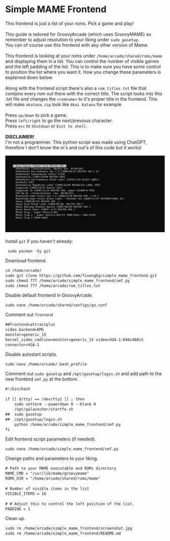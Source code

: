 # Simple MAME Frontend
This frontend is just a list of your roms. Pick a game and play!
<br>
<br>
This guide is tailored for GroovyArcade (which uses GroovyMAME) so remember to adjust resolution to your liking under `sudo gasetup`. 
<br>
You can of course use this frontend with any other version of Mame.
<br>
<br>
This frontend is looking at your roms under `/home/arcade/shared/roms/mame` and displaying them in a list. You can control the number of visible games and the left padding of the list. This is to make sure you have some control to position the list where you want it. How you change these parameters is explained down below.
<br>
<br>
Along with the frontend script there's also a `rom_titles.txt` file that contains every rom out there with the correct title. The script looks into this .txt file and changes the `<romname>` to it's proper title in the frontend. This will make `akatana.zip` look like `Akai Katana` for example. 
<br>
<br>
Press `up/down` to pick a game.
<br>
Press `left/right` to go the next/previous character. 
<br>
Press `esc` to `Shutdown` or `Exit to shell`.
<br>
<br>
**DISCLAIMER!**
<br>
I'm not a programmer. This python script was made using ChatGPT, therefore I don't know the in's and out's of this code but it works!
<br>
<br>
![screenshot](screenshot.jpg) 
<br>
<br>
Install `git` if you haven't already:
```
 sudo pacman -Sy git
```
Download frontend.
```
cd /home/arcade/
sudo git clone https://github.com/fixongbg/simple_mame_frontend.git
sudo chmod 777 /home/arcade/simple_mame_frontend/smf.py
sudo chmod 777 /home/arcade/rom_titles.txt
```
Disable default frontend in GroovyArcade.
```
sudo nano /home/arcade/shared/configs/ga.conf
```
Comment out `frontend`
```
##frontend=attractplus
video.backend=KMS
monitor=generic_15
kernel_video_cmdline=monitor=generic_15 video=VGA-1:640x480iS
connector=VGA-1
```
Disable autostart scripts.
```
sudo nano /home/arcade/.bash_profile
```
Comment out `sudo gasetup` and `/opt/gasetup/login.sh` and add path to the new frontend `smf.py` at the bottom.
```
#!/bin/bash

if [[ $(tty) == /dev/tty1 ]] ; then
    sudo setterm --powerdown 0 --blank 0
    /opt/galauncher/startfe.sh
##  sudo gasetup
##  /opt/gasetup/login.sh
    python /home/arcade/simple_mame_frontend/smf.py
fi
```
Edit frontend script parameters (if needed).
```
sudo nano /home/arcade/simple_mame_frontend/smf.py
```
Change paths and parameters to your liking.
```
# Path to your MAME executable and ROMs directory
MAME_CMD = "/usr/lib/mame/groovymame"
ROMS_DIR = "/home/arcade/shared/roms/mame"

# Number of visible items in the list
VISIBLE_ITEMS = 16

# # Adjust this to control the left position of the list.
PADDING = 1
```
Clean up.
```
sudo rm /home/arcade/simple_mame_frontend/screenshot.jpg
sudo rm /home/arcade/simple_mame_frontend/README.md
```
